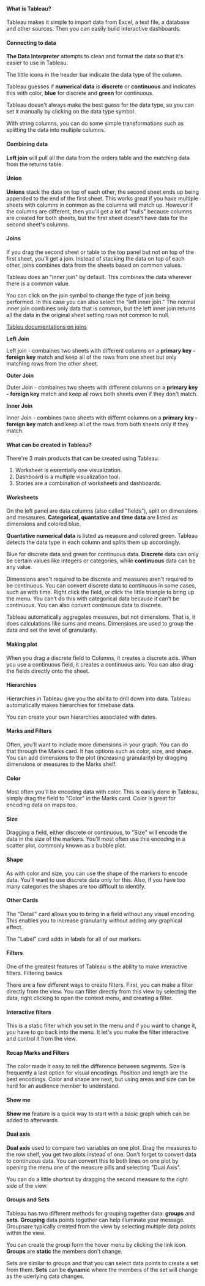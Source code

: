 #### What is Tableau?

Tableau makes it simple to import data from Excel, a text file, a database and other sources. Then you can easily build interactive dashboards. 

#### Connecting to data 

**The Data Interpreter** attempts to clean and format the data so that it's easier to use in Tableau.

The little icons in the header bar indicate the data type of the column. 

Tableau guesses if **numerical data** is **discrete** or **continuous** and indicates this with color, **blue** for discrete and **green** for continuous. 

Tableau doesn't always make the best guess for the data type, so you can set it manually by clicking on the data type symbol.

With string columns, you can do some simple transformations such as splitting the data into multiple columns.

#### Combining data

**Left join** will pull all the data from the orders table and the matching data from the returns table.

#### Union

**Unions** stack the data on top of each other, the second sheet ends up being appended to the end of the first sheet. This works great if you have multiple sheets with columns in common as the columns will match up. However if the columns are different, then you'll get a lot of "nulls" because columns are created for both sheets, but the first sheet doesn't have data for the second sheet's columns.

#### Joins

If you drag the second sheet or table to the top panel but not on top of the first sheet, you'll get a join. Instead of stacking the data on top of each other, joins combines data from the sheets based on common values.

Tableau does an "inner join" by default. This combines the data wherever there is a common value.

You can click on the join symbol to change the type of join being performed. In this case you can also select the "left inner join." The normal inner join combines only data that is common, but the left inner join returns all the data in the original sheet setting rows not common to null.

[Tableu documentations on joins](https://onlinehelp.tableau.com/current/pro/desktop/en-us/joining_tables.htm)

**Left Join**

Left join - combaines two sheets with different columns on a **primary key - foreign key** match and keep all of the rows from one sheet but only matching rows from the other sheet.

**Outer Join**

Outer Join - combaines two sheets with different columns on a **primary key - foreign key** match and keep all rows both sheets even if they don't match.

**Inner Join**

Inner Join - combines twoo sheets with differnt columns on a **primary key - foreign key** match and keep all of the rows from both sheets only if they match.

#### What can be created in Tableau?

There're 3 main products that can be created using Tableau:
 1. Worksheet is essentially one visualization.
 2. Dashboard is a multiple visualization tool. 
 3. Stories are a combination of worksheets and dashboards.

 #### Worksheets

On the left panel are data columns (also called "fields"), split on dimensions and mesasures. **Categorical, quantative and time data** are listed as dimensions and colored blue.

**Quantative numerical data** is listed as measure and colored green. Tableau detects the data type in each column and splits them up accordingly.

Blue for discrete data and green for continuous data. **Discrete** data can only be certain values like integers or categories, while **continuous** data can be any value.

Dimensions aren't required to be discrete and measures aren't required to be continuous. You can convert discrete data to continuous in some cases, such as with time. Right click the field, or click the little triangle to bring up the menu. You can’t do this with categorical data because it can’t be continuous. You can also convert continuous data to discrete.

Tableau automatically aggregates measures, but not dimensions. That is, it does calculations like sums and means. Dimensions are used to group the data and set the level of granularity. 

#### Making plot

 When you drag a discrete field to Columns, it creates a discrete axis. When you use a continuous field, it creates a continuous axis. You can also drag the fields directly onto the sheet.

#### Hierarchies

Hierarchies in Tableau give you the abilita to drill down into data. Tableau automatically makes hierarchies for timebase data.

You can create your own hierarchies associated with dates.

#### Marks and Filters

Often, you’ll want to include more dimensions in your graph. You can do that through the Marks card. It has options such as color, size, and shape. You can add dimensions to the plot (increasing granularity) by dragging dimensions or measures to the Marks shelf.

#### Color

Most often you'll be encoding data with color. This is easily done in Tableau, simply drag the field to "Color" in the Marks card.
Color is great for encoding data on maps too.

#### Size

Dragging a field, either discrete or continuous, to "Size" will encode the data in the size of the markers. You'll most often use this encoding in a scatter plot, commonly known as a bubble plot.

#### Shape

As with color and size, you can use the shape of the markers to encode data. You'll want to use discrete data only for this. Also, if you have too many categories the shapes are too difficult to identify.

#### Other Cards

The "Detail" card allows you to bring in a field without any visual encoding. This enables you to increase granularity without adding any graphical effect.

The "Label" card adds in labels for all of our markers.

#### Filters 
One of the greatest features of Tableau is the ability to make interactive filters.
Filtering basics

There are a few different ways to create filters. First, you can make a filter directly from the view. You can filter directly from this view by selecting the data, right clicking to open the context menu, and creating a filter.

#### Interactive filters

This is a static filter which you set in the menu and if you want to change it, you have to go back into the menu. It let's you make the filter interactive and control it from the view.

#### Recap Marks and Filters

The color made it easy to tell the difference between segments. Size is frequently a last option for visual encodings. Position and length are the best encodings. Color and shape are next, but using areas and size can be hard for an audience member to understand.


#### Show me

**Show me** feature is a quick way to start with a basic graph which can be added to afterwards.

#### Dual axis 

**Dual axis** used to compare two variables on one plot. Drag the measures to the row shelf, you get two plots instead of one. Don't forget to convert data to continuous data.
You can convert this to both lines on one plot by opening the menu one of the measure pills and selecting "Dual Axis".

You can do a little shortcut by dragging the second measure to the right side of the view.

#### Groups and Sets

Tableau has two different methods for grouping together data: **groups** and **sets**.
**Grouping** data points together can help illuminate your message. Groupsare typically created from the view by selecting multiple data points within the view. 

You can create the group form the hover menu by clicking the link icon. 
**Groups** are **static** the members don't change.

Sets are similar to groups and that you can select data points to create a set from them. **Sets** can be **dynamic** where the members of the set will change as the uderlying data changes.